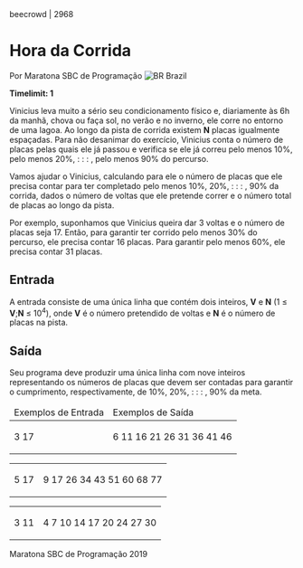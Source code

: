 <div class="header">
<span>beecrowd | 2968</span>
<h1>Hora da Corrida</h1>
<div>
<p>Por Maratona SBC de Programação <img src="https://resources.beecrowd.com.br/gallery/images/flags/br.gif" alt="BR" /> Brazil</p>
</div>
<strong>Timelimit: 1</strong>
</div>
<div class="problem">
<div class="description">
<p>Vinicius leva muito a sério seu condicionamento físico e, diariamente às 6h da manhã, chova ou faça sol, no verão e no inverno, ele corre no entorno de uma lagoa. Ao longo da pista de corrida existem <strong>N</strong> placas igualmente espaçadas. Para não desanimar do exercício, Vinicius conta o número de placas pelas quais ele já passou e verifica se ele já correu pelo menos 10%, pelo menos 20%, : : : , pelo menos 90% do percurso.</p>
<p>Vamos ajudar o Vinicius, calculando para ele o número de placas que ele precisa contar para ter completado pelo menos 10%, 20%, : : : , 90% da corrida, dados o número de voltas que ele pretende correr e o número total de placas ao longo da pista.</p>
<p>Por exemplo, suponhamos que Vinicius queira dar 3 voltas e o número de placas seja 17. Então, para garantir ter corrido pelo menos 30% do percurso, ele precisa contar 16 placas. Para garantir pelo menos 60%, ele precisa contar 31 placas.</p>
</div>
<h2>Entrada</h2>
<div class="input">
<p>A entrada consiste de uma única linha que contém dois inteiros, <strong>V</strong> e <strong>N</strong> (1 ≤ <strong>V</strong>;<strong>N</strong> ≤ 10<sup>4</sup>), onde <strong>V</strong> é o número pretendido de voltas e <strong>N</strong> é o número de placas na pista.</p>
</div>
<h2>Saída</h2>
<div class="output">
<p>Seu programa deve produzir uma única linha com nove inteiros representando os números de placas que devem ser contadas para garantir o cumprimento, respectivamente, de 10%, 20%, : : : , 90% da meta.</p>
</div>
<div class="both"></div>
<table>
<thead>
<tr>
<td>Exemplos de Entrada</td>
<td>Exemplos de Saída</td>
</tr>
</thead>
<tbody>
<tr>
<td class="division">
<p>3 17</p>
</td>
<td>
<p>6 11 16 21 26 31 36 41 46</p>
</td>
</tr>
</tbody>
</table>
<div class="both"></div>
<table>
<thead>
</thead>
<tbody>
<tr>
<td class="division">
<p>5 17</p>
</td>
<td>
<p>9 17 26 34 43 51 60 68 77</p>
</td>
</tr>
</tbody>
</table>
<div class="both"></div>
<table>
<thead>
</thead>
<tbody>
<tr>
<td class="division">
<p>3 11</p>
</td>
<td>
<p>4 7 10 14 17 20 24 27 30</p>
</td>
</tr>
</tbody>
</table>
<p class="footer">
Maratona SBC de Programação 2019
</p>
</div>

